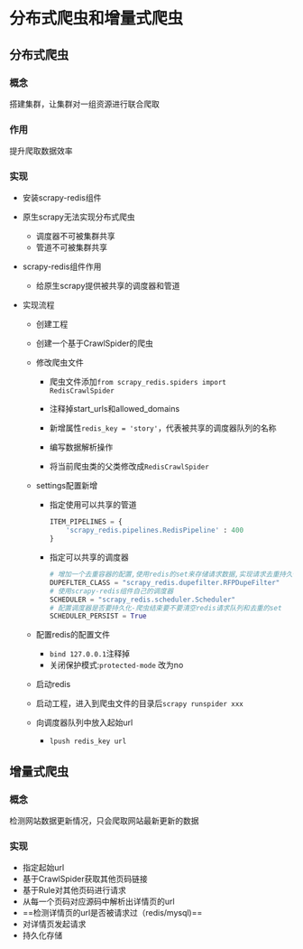 # 分布式爬虫和增量式爬虫



## 分布式爬虫

### 概念

搭建集群，让集群对一组资源进行联合爬取

### 作用

提升爬取数据效率

### 实现

- 安装scrapy-redis组件

- 原生scrapy无法实现分布式爬虫

  - 调度器不可被集群共享
  - 管道不可被集群共享

- scrapy-redis组件作用

  - 给原生scrapy提供被共享的调度器和管道

- 实现流程

  - 创建工程

  - 创建一个基于CrawlSpider的爬虫

  - 修改爬虫文件

    - 爬虫文件添加`from scrapy_redis.spiders import RedisCrawlSpider`
    - 注释掉start_urls和allowed_domains
    - 新增属性`redis_key = 'story'`，代表被共享的调度器队列的名称

    - 编写数据解析操作
    - 将当前爬虫类的父类修改成`RedisCrawlSpider`

  - settings配置新增

    - 指定使用可以共享的管道

      ```python
      ITEM_PIPELINES = {
          'scrapy_redis.pipelines.RedisPipeline' : 400
      }
      ```

    - 指定可以共享的调度器

      ```python
      # 增加一个去重容器的配置,使用redis的set来存储请求数据,实现请求去重持久化
      DUPEFLTER_CLASS = "scrapy_redis.dupefilter.RFPDupeFilter"
      # 使用scrapy-redis组件自己的调度器
      SCHEDULER = "scrapy_redis.scheduler.Scheduler"
      # 配置调度器是否要持久化-爬虫结束要不要清空redis请求队列和去重的set
      SCHEDULER_PERSIST = True
      ```

  - 配置redis的配置文件

    - `bind 127.0.0.1`注释掉
    - 关闭保护模式:`protected-mode` 改为no 

  - 启动redis

  - 启动工程，进入到爬虫文件的目录后`scrapy runspider xxx`

  - 向调度器队列中放入起始url

    - `lpush redis_key url`

## 增量式爬虫

### 概念

检测网站数据更新情况，只会爬取网站最新更新的数据

### 实现

- 指定起始url
- 基于CrawlSpider获取其他页码链接
- 基于Rule对其他页码进行请求
- 从每一个页码对应源码中解析出详情页的url
-  ==检测详情页的url是否被请求过（redis/mysql)==
- 对详情页发起请求
- 持久化存储


